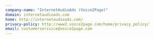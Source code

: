 ```yaml
---
company-name: "InternetAudioAds (Voice2Page)"
domain: internetaudioads.com
home: http://internetaudioads.com/
privacy-policy: http://www2.voice2page.com/home/privacy_policy/
email: customerserivice@voice2page.com
---
```





